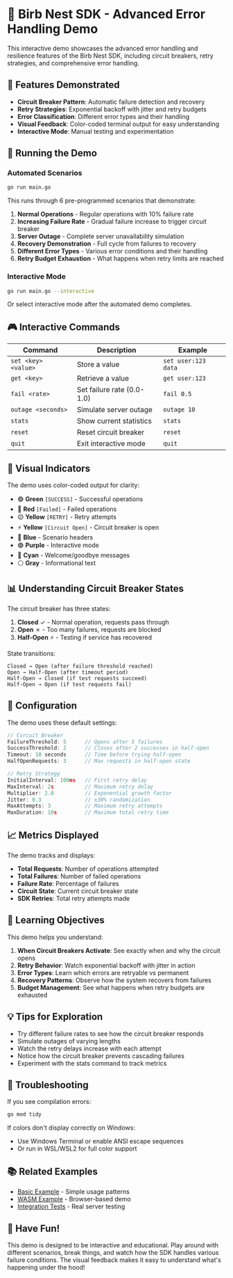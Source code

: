 # 🦜 Birb Nest SDK - Advanced Error Handling Demo

This interactive demo showcases the advanced error handling and resilience features of the Birb Nest SDK, including circuit breakers, retry strategies, and comprehensive error handling.

## 🎯 Features Demonstrated

- **Circuit Breaker Pattern**: Automatic failure detection and recovery
- **Retry Strategies**: Exponential backoff with jitter and retry budgets
- **Error Classification**: Different error types and their handling
- **Visual Feedback**: Color-coded terminal output for easy understanding
- **Interactive Mode**: Manual testing and experimentation

## 🚀 Running the Demo

### Automated Scenarios
```bash
go run main.go
```

This runs through 6 pre-programmed scenarios that demonstrate:
1. **Normal Operations** - Regular operations with 10% failure rate
2. **Increasing Failure Rate** - Gradual failure increase to trigger circuit breaker
3. **Server Outage** - Complete server unavailability simulation
4. **Recovery Demonstration** - Full cycle from failures to recovery
5. **Different Error Types** - Various error conditions and their handling
6. **Retry Budget Exhaustion** - What happens when retry limits are reached

### Interactive Mode
```bash
go run main.go --interactive
```

Or select interactive mode after the automated demo completes.

## 🎮 Interactive Commands

| Command | Description | Example |
|---------|-------------|---------|
| `set <key> <value>` | Store a value | `set user:123 data` |
| `get <key>` | Retrieve a value | `get user:123` |
| `fail <rate>` | Set failure rate (0.0-1.0) | `fail 0.5` |
| `outage <seconds>` | Simulate server outage | `outage 10` |
| `stats` | Show current statistics | `stats` |
| `reset` | Reset circuit breaker | `reset` |
| `quit` | Exit interactive mode | `quit` |

## 🎨 Visual Indicators

The demo uses color-coded output for clarity:

- 🟢 **Green** `[SUCCESS]` - Successful operations
- 🔴 **Red** `[Failed]` - Failed operations
- 🟡 **Yellow** `[RETRY]` - Retry attempts
- ⚡ **Yellow** `[Circuit Open]` - Circuit breaker is open
- 🔵 **Blue** - Scenario headers
- 🟣 **Purple** - Interactive mode
- 🔗 **Cyan** - Welcome/goodbye messages
- ⚪ **Gray** - Informational text

## 📊 Understanding Circuit Breaker States

The circuit breaker has three states:

1. **Closed** ✓ - Normal operation, requests pass through
2. **Open** ✗ - Too many failures, requests are blocked
3. **Half-Open** ⚡ - Testing if service has recovered

State transitions:
```
Closed → Open (after failure threshold reached)
Open → Half-Open (after timeout period)
Half-Open → Closed (if test requests succeed)
Half-Open → Open (if test requests fail)
```

## 🔧 Configuration

The demo uses these default settings:

```go
// Circuit Breaker
FailureThreshold: 5      // Opens after 5 failures
SuccessThreshold: 2      // Closes after 2 successes in half-open
Timeout: 10 seconds      // Time before trying half-open
HalfOpenRequests: 3      // Max requests in half-open state

// Retry Strategy
InitialInterval: 100ms   // First retry delay
MaxInterval: 2s          // Maximum retry delay
Multiplier: 2.0          // Exponential growth factor
Jitter: 0.3              // ±30% randomization
MaxAttempts: 3           // Maximum retry attempts
MaxDuration: 10s         // Maximum total retry time
```

## 📈 Metrics Displayed

The demo tracks and displays:
- **Total Requests**: Number of operations attempted
- **Total Failures**: Number of failed operations
- **Failure Rate**: Percentage of failures
- **Circuit State**: Current circuit breaker state
- **SDK Retries**: Total retry attempts made

## 🎯 Learning Objectives

This demo helps you understand:

1. **When Circuit Breakers Activate**: See exactly when and why the circuit opens
2. **Retry Behavior**: Watch exponential backoff with jitter in action
3. **Error Types**: Learn which errors are retryable vs permanent
4. **Recovery Patterns**: Observe how the system recovers from failures
5. **Budget Management**: See what happens when retry budgets are exhausted

## 💡 Tips for Exploration

- Try different failure rates to see how the circuit breaker responds
- Simulate outages of varying lengths
- Watch the retry delays increase with each attempt
- Notice how the circuit breaker prevents cascading failures
- Experiment with the stats command to track metrics

## 🐛 Troubleshooting

If you see compilation errors:
```bash
go mod tidy
```

If colors don't display correctly on Windows:
- Use Windows Terminal or enable ANSI escape sequences
- Or run in WSL/WSL2 for full color support

## 📚 Related Examples

- [Basic Example](../basic/) - Simple usage patterns
- [WASM Example](../wasm/) - Browser-based demo
- [Integration Tests](../../integration_test.go) - Real server testing

## 🦜 Have Fun!

This demo is designed to be interactive and educational. Play around with different scenarios, break things, and watch how the SDK handles various failure conditions. The visual feedback makes it easy to understand what's happening under the hood!
